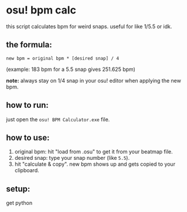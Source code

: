 # osu! bpm calc

this script calculates bpm for weird snaps. useful for like 1/5.5 or idk.

## the formula:

`new bpm = original bpm * [desired snap] / 4`

(example: 183 bpm for a 5.5 snap gives 251.625 bpm)

**note:** always stay on 1/4 snap in your osu! editor when applying the new bpm.

## how to run:

just open the `osu! BPM Calculator.exe` file.

## how to use:

1.  original bpm: hit "load from .osu" to get it from your beatmap file.
2.  desired snap: type your snap number (like `5.5`).
3.  hit "calculate & copy". new bpm shows up and gets copied to your clipboard.

## setup:

get python
